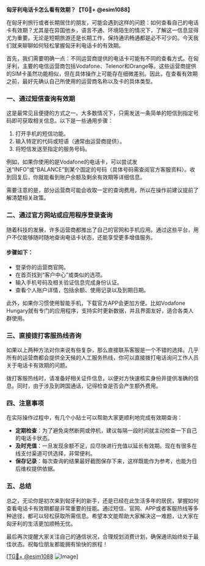 **匈牙利电话卡怎么看有效期？【TG💪+ @esim1088】**

在匈牙利旅行或者长期居住的朋友，可能会遇到这样的问题：如何查看自己的电话卡有效期？尤其是在异国他乡，语言不通、环境陌生的情况下，了解这一信息显得尤为重要。无论是短期旅游还是长期工作，保持通讯畅通都是必不可少的。今天我们就来聊聊如何轻松掌握匈牙利电话卡的有效期。

首先，我们需要明确一点：不同运营商提供的电话卡可能有不同的查看方式。在匈牙利，主要的电信运营商包括Vodafone、Telenor和Orange等。这些运营商提供的SIM卡虽然功能相似，但在具体操作上可能存在细微差别。因此，在查看有效期之前，最好先确认自己所使用的运营商名称以及卡的具体类型。

### **一、通过短信查询有效期**

这是最常见且便捷的方式之一。大多数情况下，只需发送一条简单的短信到指定号码即可获取相关信息。以下是一些通用步骤：

1. 打开手机的短信功能。
2. 输入特定的代码或短语（通常由运营商提供）。
3. 将短信发送至指定的服务号码。

例如，如果你使用的是Vodafone的电话卡，可以尝试发送“INFO”或“BALANCE”到某个固定的号码（具体号码需查阅官方客服资料）。收到回复后，你就能看到账户余额及剩余有效期等详细信息。

需要注意的是，部分运营商可能会收取一定的查询费用，所以在操作前建议提前了解清楚相关政策。

### **二、通过官方网站或应用程序登录查询**

随着科技的发展，许多运营商都推出了自己的官网和手机应用。通过这些平台，用户不仅能够随时随地查询电话卡状态，还能享受更多增值服务。

#### **步骤如下：**
- 登录你的运营商官网。
- 在首页找到“客户中心”或类似的选项。
- 输入手机号码及相关验证信息完成身份认证。
- 查看个人账户详情，包括余额、使用记录以及到期日期。

此外，如果你习惯使用智能手机，下载官方APP会更加方便。比如Vodafone Hungary就有专门的应用程序，支持实时更新数据，并且界面友好，适合各类人群使用。

### **三、直接拨打客服热线咨询**

如果以上两种方法对你来说有些复杂，那么直接联系客服是一个不错的选择。几乎所有的运营商都会提供全天候的人工服务热线，你可以直接拨打电话询问工作人员关于电话卡有效期的问题。

拨打客服热线时，请准备好相关证件信息，以便对方快速核实身份并提供准确的信息。同时，由于涉及到跨国通话，记得检查是否会产生额外费用。

### **四、注意事项**

在实际操作过程中，有几个小贴士可以帮助大家更顺利地完成有效期查询：

- **定期检查**：为了避免突然断网或停机，建议每隔一段时间就主动检查一下自己的电话卡状态。
- **及时充值**：一旦发现余额不足，应尽快进行充值以延长有效期。现在有很多在线支付渠道可供选择，非常便利。
- **保存记录**：每次查询的结果最好截图保存下来，这样既能作为参考，也能为日后维权提供依据。

### **五、总结**

总之，无论你是初次来到匈牙利的新手，还是已经在此生活多年的居民，掌握如何查看电话卡有效期都是非常重要的技能。通过短信、官网、APP或者客服热线等多种途径，都可以轻松获取所需信息。希望本文能帮助大家解决这一难题，让大家在匈牙利的生活更加顺畅无忧。

最后再次提醒大家关注自己的通信状况，合理规划消费计划，确保通讯始终处于最佳状态。祝每位朋友都能拥有愉快的旅程！

[[TG💪+ @esim1088](https://t.me/s/esim1088) ![Image](https://i.postimg.cc/4NQfJmqS/Snipaste-2025-05-13-00-14-12.png)]